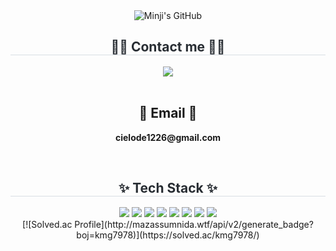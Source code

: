  <div class="header">
  <div align= "center">
      <img src="https://capsule-render.vercel.app/api?type=transparent&fontColor=ffb619&text=Minji's%20GitHub%20&height=150&fontSize=60&descAlignY=75&descAlign=60" alt="Minji's GitHub">
    </div>
<div align= "center">
    <h2 style="border-bottom: 1px solid #d8dee4; color: #282d33;"> 🧑‍💻 Contact me 🧑‍💻 </h2>
    <div align= "center"> 
    <a href=mailto:cielode1226@gmail.com> <img src="https://img.shields.io/badge/Gmail-EA4335?style=for-the-badge&logo=Gmail&logoColor=white&link=mailto:cielode1226@gmail.com"> </a>
<!--     <a href="https://your-notion-link" target="_blank"> <img src="https://img.shields.io/badge/Notion-000000?style=for-the-badge&logo=Notion&logoColor=white">
  </a> -->
          </div><br>
    <div align= "center">  </div> 
    <h2 align="center">📧 Email 📧</h2>
<p align="center">
  <Strong> cielode1226@gmail.com </Strong>
</p><br>
<div align="center">
  <h2 style="border-bottom: 1px solid #d8dee4; color: #282d33;"> ✨ Tech Stack ✨ </h2>
  <div style="margin: 0 auto; text-align: center;" align="center">
    <img src="https://img.shields.io/badge/Python-3776AB?style=for-the-badge&logo=Python&logoColor=white">
    <img src="https://img.shields.io/badge/Git-F05032?style=for-the-badge&logo=Git&logoColor=white">
    <img src="https://img.shields.io/badge/Github-181717?style=for-the-badge&logo=Github&logoColor=white">
    <img src="https://img.shields.io/badge/HTML5-E34F26?style=for-the-badge&logo=HTML5&logoColor=white">
    <img src="https://img.shields.io/badge/CSS3-1572B6?style=for-the-badge&logo=CSS3&logoColor=white">
    <img src="https://img.shields.io/badge/R-276DC3?style=for-the-badge&logo=R&logoColor=white">
    <img src="https://img.shields.io/badge/Visual%20Studio%20Code-007ACC?style=for-the-badge&logo=VisualStudioCode&logoColor=white">
    <img src="https://img.shields.io/badge/PyCharm-000000?style=for-the-badge&logo=PyCharm&logoColor=white">
  </div>
</div>
<div align="center">
 [![Solved.ac Profile](http://mazassumnida.wtf/api/v2/generate_badge?boj=kmg7978)](https://solved.ac/kmg7978/) 
</div>
    </div><br>
